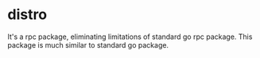 distro
======

It's a rpc package, eliminating limitations of standard go rpc package.
This package is much similar to standard go package.
